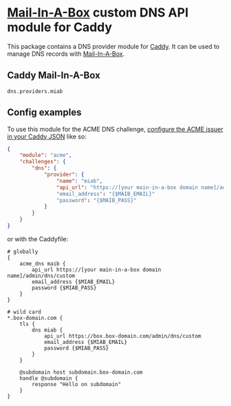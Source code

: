 [Mail-In-A-Box](https://mailinabox.email/) custom DNS API module for Caddy
===========================

This package contains a DNS provider module for [Caddy](https://github.com/caddyserver/caddy). It can be used to manage DNS records with [Mail-In-A-Box](https://mailinabox.email/).

## Caddy Mail-In-A-Box

```
dns.providers.miab
```

## Config examples

To use this module for the ACME DNS challenge, [configure the ACME issuer in your Caddy JSON](https://caddyserver.com/docs/json/apps/tls/automation/policies/issuer/acme/) like so:

```json
{
	"module": "acme",
	"challenges": {
		"dns": {
			"provider": {
				"name": "miab",
				"api_url": "https://[your main-in-a-box domain name]/admin/dns/custom"
                "email_address": "{$MAIB_EMAIL}"
                "password": "{$MAIB_PASS}"
			}
		}
	}
}
```

or with the Caddyfile:

```
# globally
{
	acme_dns maib {
        api_url https://[your main-in-a-box domain name]/admin/dns/custom
        email_address {$MIAB_EMAIL}
        password {$MIAB_PASS}
    }
}
```

```
# wild card
*.box-domain.com {
	tls {
		dns miab {
			api_url https://box.box-domain.com/admin/dns/custom
			email_address {$MIAB_EMAIL}
			password {$MIAB_PASS}
		}
	}

	@subdomain host subdomain.box-domain.com
	handle @subdomain {
        response "Hello on subdomain"
	}
}
```
